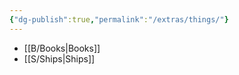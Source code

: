 ```yaml
---
{"dg-publish":true,"permalink":"/extras/things/"}
---
```



- [[B/Books\|Books]]
- [[S/Ships\|Ships]]

